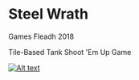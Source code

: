 # Steel Wrath
Games Fleadh 2018

Tile-Based Tank Shoot 'Em Up Game

[![Alt text](https://img.youtube.com/vi/v=utJI04fjqSs/0.jpg)](https://www.youtube.com/watch?v=utJI04fjqSs)
